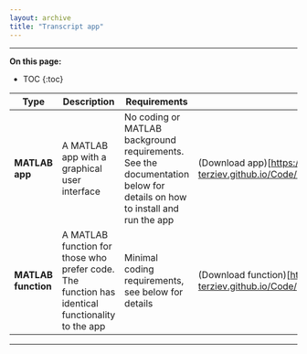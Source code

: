 ```yaml
---
layout: archive
title: "Transcript app"
---
```


---

**On this page:**

* TOC
{:toc}


| Type  | Description | Requirements | Link |
| ---------- | ----------- | ------------ | ---- | 
| **MATLAB app**  | A MATLAB app with a graphical user interface  | No coding or MATLAB background requirements. See the documentation below for details on how to install and run the app | (Download app)[https://momchil-terziev.github.io/Code/Transcript%20processing%20app.mlappinstall] |
| **MATLAB function**  | A MATLAB function for those who prefer code. The function has identical functionality to the app  | Minimal coding requirements, see below for details       | (Download function)[https://momchil-terziev.github.io/Code/processTranscript.mlx] |

---

